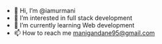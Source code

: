 - 👋 Hi, I’m @iamurmani
- 👀 I’m interested in full stack development
- 🌱 I’m currently learning Web development
- 📫 How to reach me manigandane95@gmail.com

<!---
iamurmani/iamurmani is a ✨ special ✨ repository because its `README.md` (this file) appears on your GitHub profile.
You can click the Preview link to take a look at your changes.
--->
